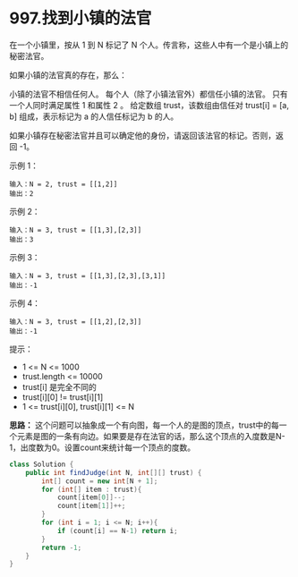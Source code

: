 # 997.找到小镇的法官
在一个小镇里，按从 1 到 N 标记了 N 个人。传言称，这些人中有一个是小镇上的秘密法官。

如果小镇的法官真的存在，那么：

小镇的法官不相信任何人。
每个人（除了小镇法官外）都信任小镇的法官。
只有一个人同时满足属性 1 和属性 2 。
给定数组 trust，该数组由信任对 trust[i] = [a, b] 组成，表示标记为 a 的人信任标记为 b 的人。

如果小镇存在秘密法官并且可以确定他的身份，请返回该法官的标记。否则，返回 -1。

示例 1：
```
输入：N = 2, trust = [[1,2]]
输出：2
```
示例 2：
```
输入：N = 3, trust = [[1,3],[2,3]]
输出：3
```
示例 3：
```
输入：N = 3, trust = [[1,3],[2,3],[3,1]]
输出：-1
```
示例 4：
```
输入：N = 3, trust = [[1,2],[2,3]]
输出：-1
```
提示：

- 1 <= N <= 1000
- trust.length <= 10000
- trust[i] 是完全不同的
- trust[i][0] != trust[i][1]
- 1 <= trust[i][0], trust[i][1] <= N

__思路：__ 这个问题可以抽象成一个有向图，每一个人的是图的顶点，trust中的每一个元素是图的一条有向边。如果要是存在法官的话，那么这个顶点的入度数是N-1，出度数为0。设置count来统计每一个顶点的度数。
```java
class Solution {
    public int findJudge(int N, int[][] trust) {
        int[] count = new int[N + 1];
        for (int[] item : trust){
            count[item[0]]--;
            count[item[1]]++;
        }
        for (int i = 1; i <= N; i++){
            if (count[i] == N-1) return i;
        }
        return -1;
    }
}
```